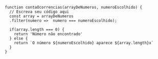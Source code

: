 `````````````````````````````````````````````````````````````
function contaOcorrencias(arrayDeNumeros, numeroEscolhido) {
  // Escreva seu código aqui
  const array = arrayDeNumeros
  .filter(numero =>  numero === numeroEscolhido);
  
  if(array.length === 0) {
    return 'Número não encontrado'
  } else {
    return `O número ${numeroEscolhido} aparece ${array.length}x`
  }
}
``````````````````````````````````````````````````````````````````